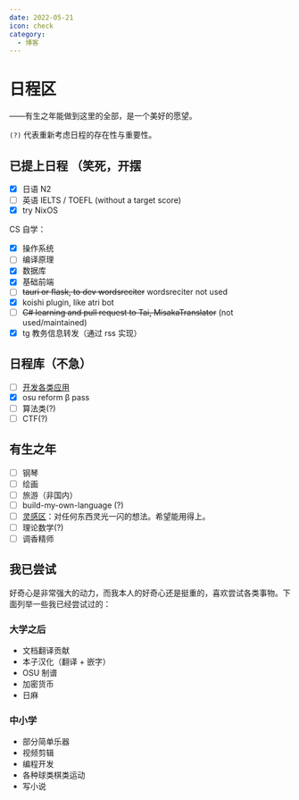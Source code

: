 ```yaml
---
date: 2022-05-21
icon: check
category:
  - 博客
---
```


# 日程区

<div class="subtitle">——有生之年能做到这里的全部，是一个美好的愿望。</div>

`(?)` 代表重新考虑日程的存在性与重要性。

## 已提上日程 <span class="heimu" title="你知道的太多了">（笑死，开摆</span>

- [x] 日语 N2
- [ ] 英语 IELTS / TOEFL (without a target score)
- [x] try NixOS

CS 自学：

- [x] 操作系统
- [ ] 编译原理
- [x] 数据库
- [x] 基础前端
- [ ] ~~tauri or flask, to dev wordsreciter~~ wordsreciter not used
- [x] koishi plugin, like atri bot
- [ ] ~~C# learning and pull request to Tai, MisakaTranslator~~ (not used/maintained)
- [x] tg 教务信息转发（通过 rss 实现）

## 日程库（不急）

- [ ] [开发各类应用](../hide/inspiration.md#编程灵感)
- [x] osu reform β pass
- [ ] 算法类(?)
- [ ] CTF(?)

## 有生之年

- [ ] 钢琴
- [ ] 绘画
- [ ] 旅游（非国内）
- [ ] build-my-own-language (?)
- [ ] [灵感区](../hide/inspiration.md)：对任何东西灵光一闪的想法。希望能用得上。
- [ ] 理论数学(?)
- [ ] 调香<heimu>精</heimu>师

## 我已尝试

好奇心是非常强大的动力，而我本人的好奇心还是挺重的，喜欢尝试各类事物。下面列举一些我已经尝试过的：

### 大学之后

- 文档翻译贡献
- 本子汉化（翻译 + 嵌字）
- OSU 制谱
- 加密货币
- 日麻

### 中小学

- 部分简单乐器
- 视频剪辑
- 编程开发
- 各种球类棋类运动
- 写小说
